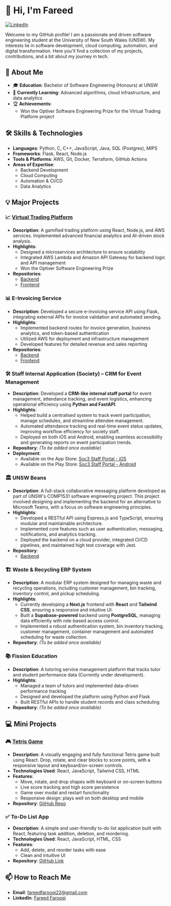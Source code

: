 # 👋 Hi, I'm Fareed

[![LinkedIn](https://img.shields.io/badge/LinkedIn-0077B5?style=for-the-badge&logo=linkedin&logoColor=white)](http://www.linkedin.com/in/fareed-farooqi-6519812a2)

Welcome to my GitHub profile! I am a passionate and driven software engineering student at the University of New South Wales (UNSW). My interests lie in software development, cloud computing, automation, and digital transformation. Here you'll find a collection of my projects, contributions, and a bit about my journey in tech.

## 🚀 About Me

- 🎓 **Education**: Bachelor of Software Engineering (Honours) at UNSW
- 🌱 **Currently Learning**: Advanced algorithms, cloud infrastructure, and data analytics
- 🏆 **Achievements**:
  - Won the Optiver Software Engineering Prize for the Virtual Trading Platform project

## 🛠 Skills & Technologies

- **Languages**: Python, C, C++, JavaScript, Java, SQL (Postgres), MIPS
- **Frameworks**: Flask, React, Node.js
- **Tools & Platforms**: AWS, Git, Docker, Terraform, GitHub Actions
- **Areas of Expertise**:
  - Backend Development
  - Cloud Computing
  - Automation & CI/CD
  - Data Analytics

## 💡 Major Projects

### 📈 [Virtual Trading Platform](https://main.d34lkhx9u8kgt9.amplifyapp.com/)
- **Description**: A gamified trading platform using React, Node.js, and AWS services. Implemented advanced financial analytics and AI-driven stock analysis.
- **Highlights**:
  - Designed a microservices architecture to ensure scalability
  - Integrated AWS Lambda and Amazon API Gateway for backend logic and API management
  - Won the Optiver Software Engineering Prize
- **Repositories**:
  - [Backend](https://github.com/fareedfarooqi/Crescent_Byte_Virtual_Trading_Backend_Standalone)
  - [Frontend](https://github.com/fareedfarooqi/Crescent_Byte_Virtual_Trading_Frontend_Standalone)

### 📊 E-Invoicing Service
- **Description**: Developed a secure e-invoicing service API using Flask, integrating external APIs for invoice validation and automated sending.
- **Highlights**:
  - Implemented backend routes for invoice generation, business analytics, and token-based authentication
  - Utilized AWS for deployment and infrastructure management
  - Developed features for detailed revenue and sales reporting
- **Repositories**:
  - [Backend](https://github.com/fareedfarooqi/E-Invoicing_Service_Backend_Standalone)
  - [Frontend](https://github.com/fareedfarooqi/E-Invoicing_Service_Frontend_Standalone)

### 🛠️ Staff Internal Application (Society) – CRM for Event Management  
- **Description**: Developed a **CRM-like internal staff portal** for event management, attendance tracking, and event logistics, enhancing operational efficiency using **Python and FastAPI**.  
- **Highlights**:  
  - Helped build a centralised system to track event participation, manage schedules, and streamline attendee management.  
  - Automated attendance tracking and real-time event status updates, improving workflow efficiency for society staff.  
  - Deployed on both iOS and Android, enabling seamless accessibility and generating reports on event participation trends.
- **Repository**: *(To be added once available)*
- **Deployment**:  
  - Available on the App Store: [Soc3 Staff Portal - iOS](https://apps.apple.com/au/app/unsw-soc3-staff-portal/id6476927598)  
  - Available on the Play Store: [Soc3 Staff Portal - Android](https://play.google.com/store/apps/details?id=com.unswsoc3.internal&hl=en_AU)

### 🏛 UNSW Beans
- **Description**: A full-stack collaborative messaging platform developed as part of UNSW's COMP1531 software engineering project. This project involved designing and implementing the backend for an alternative to Microsoft Teams, with a focus on software engineering principles.
- **Highlights**:
  - Developed a RESTful API using Express.js and TypeScript, ensuring modular and maintainable architecture.
  - Implemented core features such as user authentication, messaging, notifications, and analytics tracking.
  - Deployed the backend on a cloud provider, integrated CI/CD pipelines, and maintained high test coverage with Jest.
- **Repository**:
  - [Backend](https://github.com/fareedfarooqi/UNSW_Beans)

### 🏗 Waste & Recycling ERP System
- **Description**: A modular ERP system designed for managing waste and recycling operations, including customer management, bin tracking, inventory control, and pickup scheduling.
- **Highlights**:
  - Currently developing a **Next.js** frontend with **React** and **Tailwind CSS**, ensuring a responsive and intuitive UI.
  - Built a **Supabase-powered** backend using **PostgreSQL**, managing data efficiently with role-based access control.
  - Implemented a robust authentication system, bin inventory tracking, customer management, container management and automated scheduling for waste collection.
- **Repository**: *(To be added once available)*

### 📚 Fission Education
- **Description**: A tutoring service management platform that tracks tutor and student performance data (Currently under development).
- **Highlights**:
  - Managed a team of tutors and implemented data-driven performance tracking
  - Designed and developed the platform using Python and Flask
  - Built RESTful APIs to handle student records and class scheduling
- **Repository**: *(To be added once available)*

## 💻 Mini Projects

### 🎮 [Tetris Game]([https://main.d34lkhx9u8kgt9.amplifyapp.com/](https://tetris-one-dusky.vercel.app/))
- **Description**: A visually engaging and fully functional Tetris game built using React. Drop, rotate, and clear blocks to score points, with a responsive layout and keyboard/on-screen controls.
- **Technologies Used**: React, JavaScript, Tailwind CSS, HTML
- **Features**:
  - Move, rotate, and drop shapes with keyboard or on-screen buttons
  - Live score tracking and high score persistence
  - Game over modal and restart functionality
  - Responsive design: plays well on both desktop and mobile
- **Repository**: [GitHub Repo]([https://github.com/yourusername/tetris-react](https://github.com/fareedfarooqi/tetris))

### ✅ To-Do List App
- **Description**: A simple and user-friendly to-do list application built with React, featuring task addition, deletion, and reordering.
- **Technologies Used**: React, JavaScript, HTML, CSS
- **Features**:
  - Add, delete, and reorder tasks with ease
  - Clean and intuitive UI
- **Repository**: [GitHub Link](https://github.com/fareedfarooqi/todo-list-react)


## 📫 How to Reach Me

- **Email**: fareedfarooqi22@gmail.com
- **LinkedIn**: [Fareed Farooqi](http://www.linkedin.com/in/fareed-farooqi-6519812a2)

<!---
fareedfarooqi/fareedfarooqi is a ✨ special ✨ repository because its `README.md` (this file) appears on your GitHub profile.
You can click the Preview link to take a look at your changes.
--->
